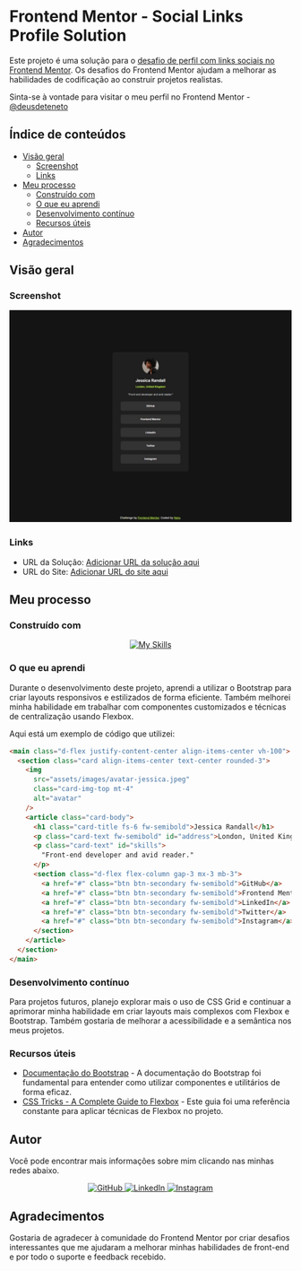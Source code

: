 # Frontend Mentor - Social Links Profile Solution

Este projeto é uma solução para o [desafio de perfil com links sociais no Frontend Mentor](https://www.frontendmentor.io/challenges/social-links-profile-uxJTA6oJBM). Os desafios do Frontend Mentor ajudam a melhorar as habilidades de codificação ao construir projetos realistas.

Sinta-se à vontade para visitar o meu perfil no Frontend Mentor - [@deusdeteneto](https://www.frontendmentor.io/profile/deusdeteneto)

## Índice de conteúdos

- [Visão geral](#visão-geral)
  - [Screenshot](#screenshot)
  - [Links](#links)
- [Meu processo](#meu-processo)
  - [Construído com](#construído-com)
  - [O que eu aprendi](#o-que-eu-aprendi)
  - [Desenvolvimento contínuo](#desenvolvimento-contínuo)
  - [Recursos úteis](#recursos-úteis)
- [Autor](#autor)
- [Agradecimentos](#agradecimentos)

## Visão geral

### Screenshot

![Screenshot do Projeto](https://raw.githubusercontent.com/deusdeteneto/Social-links-profile/main/design/Desktop-image.jpeg)

### Links

<!-- TODO Colocar URL's aki -->

- URL da Solução: [Adicionar URL da solução aqui](https://www.frontendmentor.io/solutions/social-links-profile-OWEFOwPysu)
- URL do Site: [Adicionar URL do site aqui](https://social-links-profile-plum-six.vercel.app/)

## Meu processo

### Construído com
<p align="center">
  <a href="#"><img src="https://skillicons.dev/icons?i=html,css,bootstrap,vercel" alt="My Skills"></a>
</p>

### O que eu aprendi

Durante o desenvolvimento deste projeto, aprendi a utilizar o Bootstrap para criar layouts responsivos e estilizados de forma eficiente. Também melhorei minha habilidade em trabalhar com componentes customizados e técnicas de centralização usando Flexbox.

Aqui está um exemplo de código que utilizei:

```html
<main class="d-flex justify-content-center align-items-center vh-100">
  <section class="card align-items-center text-center rounded-3">
    <img
      src="assets/images/avatar-jessica.jpeg"
      class="card-img-top mt-4"
      alt="avatar"
    />
    <article class="card-body">
      <h1 class="card-title fs-6 fw-semibold">Jessica Randall</h1>
      <p class="card-text fw-semibold" id="address">London, United Kingdom</p>
      <p class="card-text" id="skills">
        "Front-end developer and avid reader."
      </p>
      <section class="d-flex flex-column gap-3 mx-3 mb-3">
        <a href="#" class="btn btn-secondary fw-semibold">GitHub</a>
        <a href="#" class="btn btn-secondary fw-semibold">Frontend Mentor</a>
        <a href="#" class="btn btn-secondary fw-semibold">LinkedIn</a>
        <a href="#" class="btn btn-secondary fw-semibold">Twitter</a>
        <a href="#" class="btn btn-secondary fw-semibold">Instagram</a>
      </section>
    </article>
  </section>
</main>
```

### Desenvolvimento contínuo

Para projetos futuros, planejo explorar mais o uso de CSS Grid e continuar a aprimorar minha habilidade em criar layouts mais complexos com Flexbox e Bootstrap. Também gostaria de melhorar a acessibilidade e a semântica nos meus projetos.

### Recursos úteis

- [Documentação do Bootstrap](https://getbootstrap.com/docs/5.3/getting-started/introduction/) - A documentação do Bootstrap foi fundamental para entender como utilizar componentes e utilitários de forma eficaz.
- [CSS Tricks - A Complete Guide to Flexbox](https://css-tricks.com/snippets/css/a-guide-to-flexbox/) - Este guia foi uma referência constante para aplicar técnicas de Flexbox no projeto.

## Autor

Você pode encontrar mais informações sobre mim clicando nas minhas redes abaixo.
<div align="center">
  <a href="https://github.com/deusdeteneto">
    <img src="https://skillicons.dev/icons?i=github" alt="GitHub" />
  </a>
  <a href="https://www.linkedin.com/in/deusdeteneto">
    <img src="https://skillicons.dev/icons?i=linkedin" alt="LinkedIn" />
  </a>
  <a href="https://www.instagram.com/torresneto.tn/">
    <img src="https://skillicons.dev/icons?i=instagram" alt="Instagram" />
  </a>
</div>

## Agradecimentos

Gostaria de agradecer à comunidade do Frontend Mentor por criar desafios interessantes que me ajudaram a melhorar minhas habilidades de front-end e por todo o suporte e feedback recebido.
